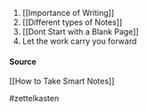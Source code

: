 1. [[Importance of Writing]]
2. [[Different types of Notes]]
3. [[Dont Start with a Blank Page]]
4. Let the work carry you forward

#### Source
[[How to Take Smart Notes]]

#zettelkasten
